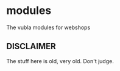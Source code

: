 # modules
The vubla modules for webshops



## DISCLAIMER 

The stuff here is old, very old. Don't judge. 
